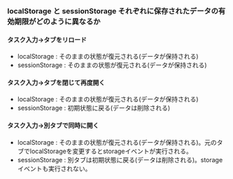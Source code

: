 ### localStorage と sessionStorage それぞれに保存されたデータの有効期限がどのように異なるか

#### タスク入力→タブをリロード

- localStorage : そのままの状態が復元される(データが保持される)
- sessionStorage : そのままの状態が復元される(データが保持される)

#### タスク入力→タブを閉じて再度開く

- localStorage : そのままの状態が復元される(データが保持される)
- sessionStorage : 初期状態に戻る(データは削除される)

#### タスク入力→別タブで同時に開く

- localStorage : そのままの状態が復元される(データが保持される)。元のタブでlocalStorageを変更するとstorageイベントが実行される。
- sessionStorage : 別タブは初期状態に戻る(データは削除される)。storageイベントも実行されない。

